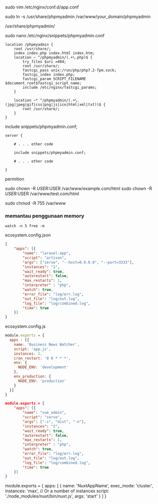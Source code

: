 sudo vim /etc/nginx/conf.d/app.conf 

sudo ln -s /usr/share/phpmyadmin /var/www/your_domain/phpmyadmin

/usr/share/phpmyadmin/

sudo nano /etc/nginx/snippets/phpmyadmin.conf
```
location /phpmyadmin {
    root /usr/share/;
    index index.php index.html index.htm;
    location ~ ^/phpmyadmin/(.+\.php)$ {
        try_files $uri =404;
        root /usr/share/;
        fastcgi_pass unix:/run/php/php7.2-fpm.sock;
        fastcgi_index index.php;
        fastcgi_param SCRIPT_FILENAME $document_root$fastcgi_script_name;
        include /etc/nginx/fastcgi_params;
    }

    location ~* ^/phpmyadmin/(.+\.(jpg|jpeg|gif|css|png|js|ico|html|xml|txt))$ {
        root /usr/share/;
    }
}
```

include snippets/phpmyadmin.conf;

```
server {

    # . . . other code

    include snippets/phpmyadmin.conf;

    # . . . other code 

}
```


permition

sudo chown -R $USER:$USER /var/www/example.com/html
sudo chown -R $USER:$USER /var/www/test.com/html

sudo chmod -R 755 /var/www

### memantau penggunaan memory

```
watch -n 5 free -m
```


ecosystem.config.json

```json
{
    "apps": [{
        "name": "laravel-app",
        "script": "artisan",
        "args": ["serve", "--host=0.0.0.0", "--port=3333"],
        "instances": "1",
        "wait_ready": true,
        "autorestart": false,
        "max_restarts": 1,
        "interpreter" : "php",
        "watch": true,
        "error_file": "log/err.log",
        "out_file": "log/out.log",
        "log_file": "log/combined.log",
        "time": true
    }]
}
```

ecosystem.config.js

```js
module.exports = {
  apps : [{
    name: 'Business News Watcher',
    script: 'app.js',
    instances: 1,
    cron_restart: '0 0 * * *',
    env: {
      NODE_ENV: 'development'
    },
    env_production: {
      NODE_ENV: 'production'
    }
  }]
}
```


```json
module.exports = {
    "apps": [{
        "name": "vue_admin",
        "script": "serve",
        "args": ["-s", "dist", "-n"],
        "instances": "2",
        "wait_ready": true,
        "autorestart": false,
        "max_restarts": 1,
        "interpreter" : "php",
        "watch": true,
        "error_file": "log/err.log",
        "out_file": "log/out.log",
        "log_file": "log/combined.log",
        "time": true
    }]
}
```

module.exports = {
  apps: [
    {
      name: 'NuxtAppName',
      exec_mode: 'cluster',
      instances: 'max', // Or a number of instances
      script: './node_modules/nuxt/bin/nuxt.js',
      args: 'start'
    }
  ]
}
